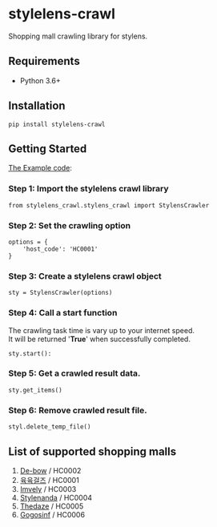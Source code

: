 stylelens-crawl
========
Shopping mall crawling library for stylens.

Requirements
------------------
* Python 3.6+

Installation
------------------
    pip install stylelens-crawl

Getting Started
------------------
[The Example code](test/test.py):

### Step 1: Import the stylelens crawl library
    from stylelens_crawl.stylens_crawl import StylensCrawler

### Step 2: Set the crawling option
    options = {
        'host_code': 'HC0001'
    }
 

### Step 3: Create a stylelens crawl object
    sty = StylensCrawler(options)


### Step 4: Call a start function
The crawling task time is vary up to your internet speed.<br/>
It will be returned '<b>True</b>' when successfully completed. 

    sty.start():

### Step 5: Get a crawled result data.
    sty.get_items()

### Step 6: Remove crawled result file. 
    styl.delete_temp_file()
    
List of supported shopping malls
------------------
1. [De-bow](http://de-bow.co.kr) / HC0002
2. [육육걸즈](http://66girls.co.kr) / HC0001
3. [Imvely](http://www.imvely.com/) / HC0003
4. [Stylenanda](http://stylenanda.com/) / HC0004
5. [Thedaze](http://thedaze.kr) / HC0005
6. [Gogosinf](http://ggsing.com/) / HC0006